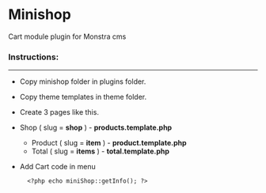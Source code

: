 Minishop
========

Cart module  plugin for Monstra cms

### Instructions:

---

- Copy minishop folder in plugins folder.
- Copy theme templates in theme folder.
- Create 3 pages like this.
- Shop ( slug = **shop** ) - **products.template.php**
    - Product ( slug = **item** ) - **product.template.php**
    - Total ( slug = **items** ) - **total.template.php**
- Add Cart code in menu  

        <?php echo miniShop::getInfo(); ?>
